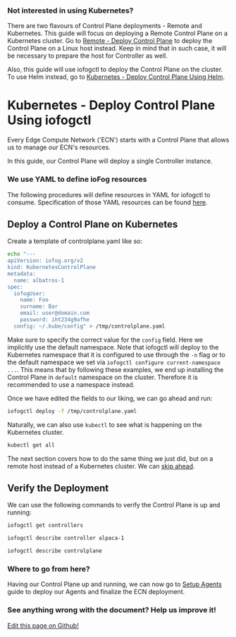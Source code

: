 <aside class="notifications tip">
  <h3><img src="/images/icos/ico-tip.svg" alt="">Not interested in using Kubernetes?</h3>
  <p>There are two flavours of Control Plane deployments - Remote and Kubernetes. This guide will focus on deploying a Remote Control Plane on a Kubernetes cluster. Go to <a href="remote-control-plane.html">Remote - Deploy Control Plane</a> to deploy the Control Plane on a Linux host instead. Keep in mind that in such case, it will be necessary to prepare the host for Controller as well.</p>
  <p>Also, this guide will use iofogctl to deploy the Control Plane on the cluster. To use Helm instead, go to <a href="kubernetes-helm.html"> Kubernetes - Deploy Control Plane Using Helm</a>.</p>
</aside>

# Kubernetes - Deploy Control Plane Using iofogctl

Every Edge Compute Network ('ECN') starts with a Control Plane that allows us to manage our ECN's resources.

In this guide, our Control Plane will deploy a single Controller instance.

<aside class="notifications note">
  <h3><img src="/images/icos/ico-note.svg" alt="">We use YAML to define ioFog resources</h3>
  <p>The following procedures will define resources in YAML for iofogctl to consume. Specification of those YAML resources can be found <a href=../reference-iofogctl/reference-control-plane.html>here</a>.</p>
</aside>

## Deploy a Control Plane on Kubernetes

Create a template of controlplane.yaml like so:

```bash
echo "---
apiVersion: iofog.org/v2
kind: KubernetesControlPlane
metadata:
  name: albatros-1
spec:
  iofogUser:
    name: Foo
    surname: Bar
    email: user@domain.com
    password: iht234g9afhe
  config: ~/.kube/config" > /tmp/controlplane.yaml
```

Make sure to specify the correct value for the `config` field. Here we implicitly use the default namespace. Note that iofogctl will deploy to the Kubernetes namespace that it is configured to use through the `-n` flag or to the default namespace we set via `iofogctl configure current-namespace ...`. This means that by following these examples, we end up installing the Control Plane in `default` namespace on the cluster. Therefore it is recommended to use a namespace instead.

Once we have edited the fields to our liking, we can go ahead and run:

```bash
iofogctl deploy -f /tmp/controlplane.yaml
```

Naturally, we can also use `kubectl` to see what is happening on the Kubernetes cluster.

```bash
kubectl get all
```

The next section covers how to do the same thing we just did, but on a remote host instead of a Kubernetes cluster. We can <a href=#verify-the-deployment>skip ahead</a>.

## Verify the Deployment

We can use the following commands to verify the Control Plane is up and running:

```bash
iofogctl get controllers
```

```bash
iofogctl describe controller alpaca-1
```

```bash
iofogctl describe controlplane
```

<aside class="notifications tip">
  <h3><img src="/images/icos/ico-tip.svg" alt="">Where to go from here?</h3>
  <p>Having our Control Plane up and running, we can now go to <a href="setup-your-agents.html">Setup Agents</a> guide to deploy our Agents and finalize the ECN deployment.</p>
</aside>

<aside class="notifications contribute">
  <h3><img src="/images/icos/ico-github.svg" alt="">See anything wrong with the document? Help us improve it!</h3>
  <a href="https://github.com/eclipse-iofog/iofog.org/edit/develop/content/docs/3.0/platform-deployment/kubernetes-iofogctl.md"
    target="_blank">
    <p>Edit this page on Github!</p>
  </a>
</aside>
